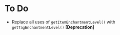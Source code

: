# To Do
- Replace all uses of `getItemEnchantmentLevel()` with `getTagEnchantmentLevel()` **[Deprecation]**